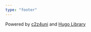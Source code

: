 ```yaml
---
type: "footer"
---
```


Powered by <a href="https://oeysan.github.io/c2z4uni/">c2z4uni</a> 
and <a href="https://github.com/oeysan/hugo-library">Hugo Library</a>